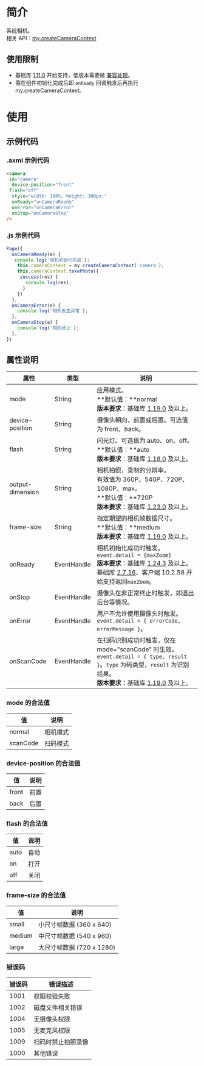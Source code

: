 # 简介
系统相机。<br />相关 API：[my.createCameraContext](https://opendocs.alipay.com/mini/03qfj7)

## 使用限制

- 基础库 [1.11.0](https://opendocs.alipay.com/mini/framework/lib) 开始支持，低版本需要做 [兼容处理](https://opendocs.alipay.com/mini/framework/compatibility)。
- 需在组件初始化完成后即 `onReady` 回调触发后再执行 my.createCameraContext。

# 使用

## 示例代码

### .axml 示例代码
```html
<camera 
 id="camera"
  device-position="front"
 flash="off"
  style="width: 100%; height: 300px;"
  onReady="onCameraReady"
  onError="onCameraError"
  onStop="onCameraStop"
/>
```

### .js 示例代码
```javascript
Page({
  onCameraReady(e) {
   console.log('相机初始化完成');
    this.cameraContext = my.createCameraContext('camera');
    this.cameraContext.takePhoto({
     success(res) {
       console.log(res);
      }
    })
  },
  onCameraError(e) {
    console.log('相机发生异常');
  },
  onCameraStop(e) {
    console.log('相机终止');
  },
})
```

## 属性说明
| **属性** | **类型** | **说明** |
| --- | --- | --- |
| mode | String | 应用模式。<br />**默认值：**normal<br />**版本要求**：基础库 [1.19.0](https://opendocs.alipay.com/mini/framework/compatibility) 及以上。 |
| device-position	 | String | 摄像头朝向，前置或后置。可选值为 front、back。 |
| flash | String | 闪光灯。可选值为 auto、on、off。<br />**默认值：**auto<br />**版本要求**：基础库 [1.18.0](https://opendocs.alipay.com/mini/framework/compatibility) 及以上。 |
| output-dimension | String | 相机拍照，录制的分辨率。<br />有效值为 360P、540P、720P、1080P、max。<br />**默认值：**720P<br />**版本要求**：基础库 [1.23.0](https://opendocs.alipay.com/mini/framework/compatibility) 及以上。 |
| frame-size | String | 指定期望的相机帧数据尺寸。<br />**默认值：**medium<br />**版本要求**：基础库 [1.19.0](https://opendocs.alipay.com/mini/framework/compatibility) 及以上。 |
| onReady | EventHandle | 相机初始化成功时触发。`event.detail = {maxZoom}`<br />**版本要求**：基础库 [1.24.3](https://opendocs.alipay.com/mini/framework/compatibility) 及以上。<br />基础库 [2.7.16](https://opendocs.alipay.com/mini/framework/lib-upgrade-v2)、客户端 10.2.58 开始支持返回`maxZoom`。 |
| onStop | EventHandle | 摄像头在非正常终止时触发，如退出后台等情况。 |
| onError | EventHandle | 用户不允许使用摄像头时触发。`event.detail = { errorCode, errorMessage }`。 |
| onScanCode | EventHandle | 在扫码识别成功时触发，仅在 mode="scanCode" 时生效。`event.detail = { type, result }`。`type` 为码类型，`result` 为识别结果。<br />**版本要求**：基础库 [1.19.0](https://opendocs.alipay.com/mini/framework/compatibility) 及以上。 |


### mode 的合法值
| **值** | **说明** |
| --- | --- |
| normal | 相机模式 |
| scanCode | 扫码模式 |


### device-position 的合法值
| **值** | **说明** |
| --- | --- |
| front | 前置 |
| back | 后置 |


### flash 的合法值
| **值** | **说明** |
| --- | --- |
| auto | 自动 |
| on | 打开 |
| off | 关闭 |


### frame-size 的合法值
| **值** | **说明** |
| --- | --- |
| small | 小尺寸帧数据 (360 x 640) |
| medium | 中尺寸帧数据 (540 x 960) |
| large | 大尺寸帧数据 (720 x 1280) |


### 错误码
| **错误码** | **错误描述** |
| --- | --- |
| 1001 | 权限校验失败 |
| 1002 | 磁盘文件相关错误 |
| 1004 | 无摄像头权限 |
| 1005 | 无麦克风权限 |
| 1009 | 扫码时禁止拍照录像 |
| 1000 | 其他错误 |

